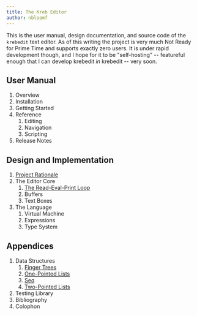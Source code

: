 ```yaml
---
title: The Kreb Editor
author: nbloomf
---
```


<section>

This is the user manual, design documentation, and source code of the `krebedit` text editor. As of this writing the project is very much Not Ready for Prime Time and supports exactly zero users. It is under rapid development though, and I hope for it to be "self-hosting" -- featureful enough that I can develop krebedit _in_ krebedit -- very soon.

</section>



User Manual
-----------

1. Overview
1. Installation
1. Getting Started
1. Reference
    1. Editing
    1. Navigation
    1. Scripting
1. Release Notes



Design and Implementation
-------------------------

1. [Project Rationale](html/Rationale.html)
1. The Editor Core
    1. [The Read-Eval-Print Loop](html/ReplT.html)
    1. Buffers
    1. Text Boxes
1. The Language
    1. Virtual Machine
    1. Expressions
    1. Type System



Appendices
----------

1. Data Structures
    1. [Finger Trees](html/FingerTree.html)
    1. [One-Pointed Lists](html/OnePointedList.html)
    1. [Seq](html/Seq.html)
    1. [Two-Pointed Lists](html/TwoPointedList.html)
1. Testing Library
1. Bibliography
1. Colophon
